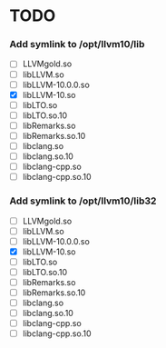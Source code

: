 # TODO

### Add symlink to /opt/llvm10/lib

- [ ] LLVMgold.so
- [ ] libLLVM.so
- [ ] libLLVM-10.0.0.so
- [x] libLLVM-10.so
- [ ] libLTO.so
- [ ] libLTO.so.10
- [ ] libRemarks.so
- [ ] libRemarks.so.10
- [ ] libclang.so
- [ ] libclang.so.10
- [ ] libclang-cpp.so
- [ ] libclang-cpp.so.10

### Add symlink to /opt/llvm10/lib32

- [ ] LLVMgold.so
- [ ] libLLVM.so
- [ ] libLLVM-10.0.0.so
- [x] libLLVM-10.so
- [ ] libLTO.so
- [ ] libLTO.so.10
- [ ] libRemarks.so
- [ ] libRemarks.so.10
- [ ] libclang.so
- [ ] libclang.so.10
- [ ] libclang-cpp.so
- [ ] libclang-cpp.so.10
